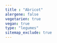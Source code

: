 ```yaml
---
title : "Abricot"
alergene: false
vegetarien: true
vegan: true
type: "legumes"
sitemap_exclude: true
--- 
```

